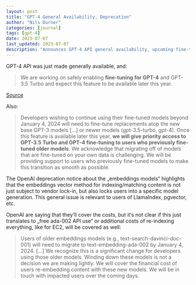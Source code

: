 ```yaml
---
layout: post
title: "GPT-4 General Availability, Deprecation"
author: "Nils Durner"
categories: [journal]
tags: [gpt-4]
date: 2023-07-07
last_updated: 2023-07-07
description: "Announces GPT-4 API general availability, upcoming fine-tuning for GPT-4/GPT-3.5 Turbo, and mandatory migration/deprecation details for older fine-tuned models."
---
```


GPT-4 API was just made generally available, and:

> We are working on safely enabling **fine-tuning for GPT-4** and GPT-3.5 Turbo and expect this feature to be available later this year.

[Source](https://openai.com/blog/gpt-4-api-general-availability)

Also:

> Developers wishing to continue using their fine-tuned models beyond January 4, 2024 will need to fine-tune replacements atop the new base GPT-3 models […] or newer models (gpt-3.5-turbo, gpt-4). Once this feature is available later this year, **we will give priority access to GPT-3.5 Turbo and GPT-4 fine-tuning to users who previously fine-tuned older models**. We acknowledge that migrating off of models that are fine-tuned on your own data is challenging. We will be providing support to users who previously fine-tuned models to make this transition as smooth as possible.

The OpenAI deprecation notice about the „embeddings models“ highlights that the embeddings vector method for indexing/matching content is not just subject to vendor lock-in, but also locks users into a specific model generation. This general issue is relevant to users of LlamaIndex, pgvector, etc.

OpenAI are saying that they‘ll cover the costs, but it‘s not clear if this just translates to „free ada-002 API use“ or additional costs of re-indexing everything, like for EC2, will be covered as well:

> Users of older embeddings models (e.g., text-search-davinci-doc-001) will need to migrate to text-embedding-ada-002 by January 4, 2024. […] We recognize this is a significant change for developers using those older models. Winding down these models is not a decision we are making lightly. We will cover the financial cost of users re-embedding content with these new models. We will be in touch with impacted users over the coming days.